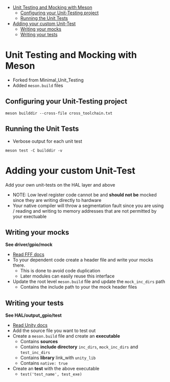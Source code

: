 - [Unit Testing and Mocking with Meson](#unit-testing-and-mocking-with-meson)
  - [Configuring your Unit-Testing project](#configuring-your-unit-testing-project)
  - [Running the Unit Tests](#running-the-unit-tests)
- [Adding your custom Unit-Test](#adding-your-custom-unit-test)
  - [Writing your mocks](#writing-your-mocks)
  - [Writing your tests](#writing-your-tests)

# Unit Testing and Mocking with Meson

- Forked from Minimal_Unit_Testing
- Added `meson.build` files

## Configuring your Unit-Testing project

```meson
meson builddir --cross-file cross_toolchain.txt
```

## Running the Unit Tests

- Verbose output for each unit test
```
meson test -C builddir -v
```

# Adding your custom Unit-Test

Add your own unit-tests on the HAL layer and above

- NOTE: Low level register code cannot be and **should not be** mocked since they are writing directly to hardware
- Your native compiler will throw a segmentation fault since you are using / reading and writing to memory addresses that are not permitted by your exectuable

## Writing your mocks

**See driver/gpio/mock**

- [Read FFF docs](https://github.com/meekrosoft/fff)
- To your dependent code create a header file and write your mocks there.
  - This is done to avoid code duplication
  - Later modules can easily reuse this interface
- Update the root level `meson.build` file and update the `mock_inc_dirs` path
  - Contains the include path to your the mock header files

## Writing your tests

**See HAL/output_gpio/test**

- [Read Unity docs](https://github.com/ThrowTheSwitch/Unity)
- Add the source file you want to test out
- Create a `meson.build` file and create an **executable**
  - Contains **sources**
  - Contains **include directory** `inc_dirs`, `mock_inc_dirs` and `test_inc_dirs`
  - Contains **library** link_with `unity_lib`
  - Contains `native: true`
- Create an **test** with the above executable
  - `test('test_name', test_exe)`

